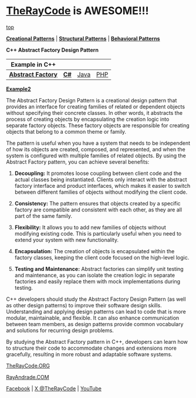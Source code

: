 # [TheRayCode](README.md) is AWESOME!!!

[top](../README.md)

**[Creational Patterns](../README.md)** | **[Structural Patterns](../../Structural/README.md)** | **[Behavioral Patterns](../../Behavioral/README.md)**

**C++ Abstract Factory Design Pattern**

|Example in C++|   |   |   | 
|---|---|---|---|
| [**Abstract Factory**](../AbstractFactory/README.md) | [**C#**](../../../Csharp/Creational/AbstractFactory/README.md) | [Java](../../../Java/Creational/AbstractFactory/README.md) | [PHP](../../../PHP/Creational/AbstractFactory/README.md) |

[**Example2**](Example2/README.md)

The Abstract Factory Design Pattern is a creational design pattern that provides an interface for creating families of related or dependent objects without specifying their concrete classes. In other words, it abstracts the process of creating objects by encapsulating the creation logic into separate factory objects. These factory objects are responsible for creating objects that belong to a common theme or family.

The pattern is useful when you have a system that needs to be independent of how its objects are created, composed, and represented, and when the system is configured with multiple families of related objects. By using the Abstract Factory pattern, you can achieve several benefits:

1. **Decoupling:** It promotes loose coupling between client code and the actual classes being instantiated. Clients only interact with the abstract factory interface and product interfaces, which makes it easier to switch between different families of objects without modifying the client code.

2. **Consistency:** The pattern ensures that objects created by a specific factory are compatible and consistent with each other, as they are all part of the same family.

3. **Flexibility:** It allows you to add new families of objects without modifying existing code. This is particularly useful when you need to extend your system with new functionality.

4. **Encapsulation:** The creation of objects is encapsulated within the factory classes, keeping the client code focused on the high-level logic.

5. **Testing and Maintenance:** Abstract factories can simplify unit testing and maintenance, as you can isolate the creation logic in separate factories and easily replace them with mock implementations during testing.

C++ developers should study the Abstract Factory Design Pattern (as well as other design patterns) to improve their software design skills. Understanding and applying design patterns can lead to code that is more modular, maintainable, and flexible. It can also enhance communication between team members, as design patterns provide common vocabulary and solutions for recurring design problems.

By studying the Abstract Factory pattern in C++, developers can learn how to structure their code to accommodate changes and extensions more gracefully, resulting in more robust and adaptable software systems.

[TheRayCode.ORG](https://www.TheRayCode.org)

[RayAndrade.COM](https://www.RayAndrade.com)

[Facebook](https://www.facebook.com/TheRayCode/) | [X @TheRayCode](https://www.x.com/TheRayCode/) | [YouTube](https://www.youtube.com/TheRayCode/)

